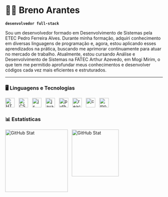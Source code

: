 # 👨‍💻 Breno Arantes

**`desenvolvedor full-stack`**

Sou um desenvolvedor formado em Desenvolvimento de Sistemas pela ETEC Pedro Ferreira Alves. Durante minha formação, adquiri conhecimento em diversas linguagens de programação e, agora, estou aplicando esses aprendizados na prática, buscando me aprimorar continuamente para atuar no mercado de trabalho. Atualmente, estou cursando Análise e Desenvolvimento de Sistemas na FATEC Arthur Azevedo, em Mogi Mirim, o que tem me permitido aprofundar meus conhecimentos e desenvolver códigos cada vez mais eficientes e estruturados.

---

### 🖥 Linguagens e Tecnologias
 <img 
    align="left" 
    alt="HTML"
    title="HTML" 
    width="30px" 
    style="padding-right: 10px;" 
 src="https://cdn.jsdelivr.net/gh/devicons/devicon@latest/icons/html5/html5-original.svg"
  />

  
 <img 
     align="left" 
    alt="CSS" 
    title="CSS"
    width="30px" 
    style="padding-right: 10px;" 
 src="https://cdn.jsdelivr.net/gh/devicons/devicon@latest/icons/css3/css3-original.svg" 
 />

 
 <img 
      align="left" 
    alt="js" 
    title="js"
    width="30px" 
    style="padding-right: 10px;" 
 src="https://cdn.jsdelivr.net/gh/devicons/devicon@latest/icons/javascript/javascript-plain.svg" 
 />
          

<img 
  align="left" 
    alt="java" 
    title="java"
    width="30px" 
    style="padding-right: 10px;" 
src="https://cdn.jsdelivr.net/gh/devicons/devicon@latest/icons/java/java-original.svg" 
/>


<img 
 align="left" 
    alt="python" 
    title="python"
    width="30px" 
    style="padding-right: 10px;" 
src="https://cdn.jsdelivr.net/gh/devicons/devicon@latest/icons/python/python-original.svg" 
/>

 <img 
  align="left" 
    alt="react" 
    title="react"
    width="30px" 
    style="padding-right: 10px;" 
 src="https://cdn.jsdelivr.net/gh/devicons/devicon@latest/icons/react/react-original.svg" 
 />

 <img 
   align="left" 
    alt="c" 
    title="c"
    width="30px" 
    style="padding-right: 10px;" 
 src="https://cdn.jsdelivr.net/gh/devicons/devicon@latest/icons/c/c-original.svg" 
 />
 
<img 
   align="left" 
    alt="mongo" 
    title="mongo"
    width="30px" 
    style="padding-right: 10px;" 
src="https://cdn.jsdelivr.net/gh/devicons/devicon@latest/icons/mongodb/mongodb-original.svg" 
/>
          
<br>
<br>

### 📊 Estatísticas 
<img 
   align="left" 
      alt="GitHub Stat" 
    height="200" 
    style="padding-right: 10px;" 
src="https://github-readme-stats.vercel.app/api?username=Breno1224&show_icons=true&theme=radical&include_all_commits=true&locale=pt-br" 
/>
<img 
      align="left" 
      alt="GitHub Stat" 
      height="150" 
      style="padding-right: 10px;" 
      src="https://github-readme-stats.vercel.app/api/top-langs/?username=Breno1224&theme=radical&layout=donut&custom_title=Tecnologias&langs_count=9" 
  />








          
          
          
